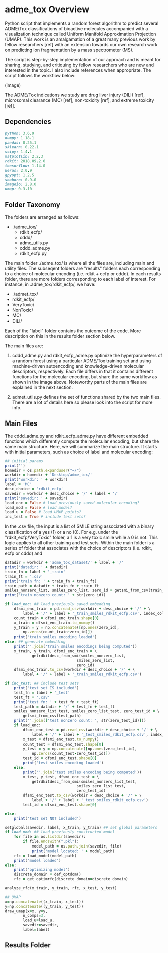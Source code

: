 # adme_tox Overview

Python script that implements a random forest algorithm to predict several ADME/Tox classifications of bioactive molecules accompanied with a visualization technique called Uniform Manifold Approximation Projection (UMAP). This work is an amalgamation of a great many previous work by fellow researchers [ref] with an extension towards our own research work on predicting ion fragmentation by a mass spectrometer (MS).

The script is step-by-step implementation of our approach and is meant for sharing, studying, and critiquing by fellow researchers who are new and interested in the topic. I also include references when appropriate. The script follows the workflow below:

(image)

The ADME/Tox indications we study are drug liver injury (DILI) [ref], microsomal clearance (MC) [ref], non-toxicity [ref], and extreme toxicity [ref].

## Dependencies

```ruby
python: 3.6.9
numpy: 1.18.1
pandas: 0.25.1
sklearn: 0.22.1          
scipy: 1.4.1 
matplotlib: 2.2.3 
rdkit: 2018.09.2.0
tensorflow: 1.14.0
keras: 2.0.9
gpyopt: 1.2.5          
seaborn: 0.9.0
imageio: 2.8.0
umap: 0.3.10
```
## Folder Taxonomy

The folders are arranged as follows: 
- ./adme_tox/
  - rdkit_ecfp/
  - cddd/
  - adme_utils.py
  - cddd_adme.py
  - rdkit_ecfp.py
  
The main folder ./adme_tox/ is where all the files are, including main and utility files. The subseqent folders are "results" folders each corresponding to a choice of molecular encoding (i.e. rdkit + ecfp or cddd). In each results folder, there are more folders corresponding to each label of interest. For instance, in .adme_tox/rdkit_ecfp/, we have:

- ./admet_tox/
 - rdkit_ecfp/
  - VeryToxic/
  - NonToxic/
  - MC/
  - DILI/

Each of the "label" folder contains the outcome of the code. More description on this in the results folder section below. 

The main files are:

1. cddd_adme.py and rdkit_ecfp_adme.py optimize the hyperparameters of a random forest using a particular ADME/Tox training set and using machine-driven autoencoding and knowledge-driven molecular descriptors, respectively. Each file differs in that it contains different functions for the molecular encoding, but share the same workflow as shown in the image above. Noteworthy parts of the main files are explained in the next section. 

2. admet_utils.py defines the set of functions shared by the two main files. There are a lot of details here so please look into the script for more info. 

## Main Files

The cddd_adme.py and rdkit_ecfp_adme.py have different embedded functions which differently compute the molecular encoding, but share the same main structure. Here, we will summarize the main structure. It starts with initial parameters, such as choice of label and molecular encoding:

```ruby
## initial params
print('')
homedir = os.path.expanduser("~/")
workdir = homedir + 'Desktop/adme_tox/'
print('workdir: ' + workdir)
label = 'MC'
desc_choice = 'rdkit_ecfp'
savedir = workdir + desc_choice + '/' + label + '/'
print('savedir: ' + savedir)
load_enc = False # load previously saved molecular encoding?
load_mod = False # load model?
load_u = False # load UMAP points?
inc_test = True # include test sets?
```
In the .csv file, the input is a list of SMILE string associated with a binary classification of a yes (1) or a no (0). For e.g. under the "rdkit_ecfp/VeryToxic" folder, a 1 is a very toxic smile while a 0 is not. This logic applies to all other training and test sets. Within the main folder is a series of folder that associates with the choice of descriptors (i.e. rdkit, ecfp or cddd) and 

```ruby
datadir = workdir + 'adme_tox_dataset/' + label + '/'
print('datadir: ' + datadir)
train_fn = label + '_train'
train_ft = '.csv'
print('train fn: ' + train_fn + train_ft)
train_path = datadir + train_fn + train_ft
smiles_nonzero_list, smiles_zero_list, zero_id = getsmi_from_csv(train_path)
print('train nonzero count: ' + str(zero_id))

if load_enc: ## load previously saved embedding
	dfsmi_enc_train = pd.read_csv(workdir + desc_choice + '/' + \
		label + '/' + label + '_train_smiles_rdkit_ecfp.csv', index_col=0)
	count_train = dfsmi_enc_train.shape[0]
	x_train = dfsmi_enc_train.to_numpy()
	y_train = y = np.concatenate([np.ones(zero_id),
		np.zeros(count_train-zero_id)])
	print('train smiles encoding loaded')
else: ## generate embedding
	print(''.join('train smiles encodings being computed'))
	x_train, y_train, dfsmi_enc_train = \
			getrdkitdesc_from_smi(smiles_nonzero_list,
								smiles_zero_list,
								zero_id)
	dfsmi_enc_train.to_csv(workdir + desc_choice + '/' + \
		label + '/' + label + '_train_smiles_rdkit_ecfp.csv')
```

```ruby
if inc_test: ## include test sets
	print('test set IS included')
	test_fn = label + '_test'
	test_ft = '.csv'
	print('test fn: ' + test_fn + test_ft)
	test_path = datadir + '/' + test_fn + test_ft
	smiles_nonzero_list_test, smiles_zero_list_test, zero_test_id = \
		getsmi_from_csv(test_path)
	print(''.join(['test nonzero count: ', str(zero_test_id)]))
	if load_enc:
		dfsmi_enc_test = pd.read_csv(workdir + desc_choice + '/' + \
			label + '/' + label + '_test_smiles_rdkit_ecfp.csv', index_col=0)
		x_test = dfsmi_enc_test.to_numpy()
		count_test = dfsmi_enc_test.shape[0]
		y_test = y = np.concatenate([np.ones(zero_test_id),
			np.zeros(count_test-zero_test_id)])
		test_id = dfsmi_enc_test.shape[0]
		print('test smiles encoding loaded')
	else:
		print(''.join('test smiles encoding being computed'))
		x_test, y_test, dfsmi_enc_test = \
			getrdkitdesc_from_smi(smiles_nonzero_list_test,
								smiles_zero_list_test,
								zero_test_id)
		dfsmi_enc_test.to_csv(workdir + desc_choice + '/' + \
			label + '/' + label + '_test_smiles_rdkit_ecfp.csv')
		test_id = dfsmi_enc_test.shape[0]

else:
	print('test set NOT included')
```

```ruby
setglobal(savedir, label, x_train, y_train) ## set global parameters
if load_mod: ## load previously constructed model
	for file in os.listdir(savedir):
		if file.endswith(".pkl"):
			model_path = os.path.join(savedir, file)
			print('model located: ' + model_path)
	rfc = load_model(model_path)
	print('model loaded')
else:
	print('optimizing model')
	discrete_domain = def_optdom()
	rfc = get_optimrfc(discrete_domain=discrete_domain)

analyze_rfc(x_train, y_train, rfc, x_test, y_test)

## UMAP
x=np.concatenate((x_train, x_test))
y=np.concatenate((y_train, y_test))
draw_umap(x=x, y=y,
		n_comps=3,
		load_u=load_u,
		savedir=savedir,
		label=label)
```
## Results Folder
